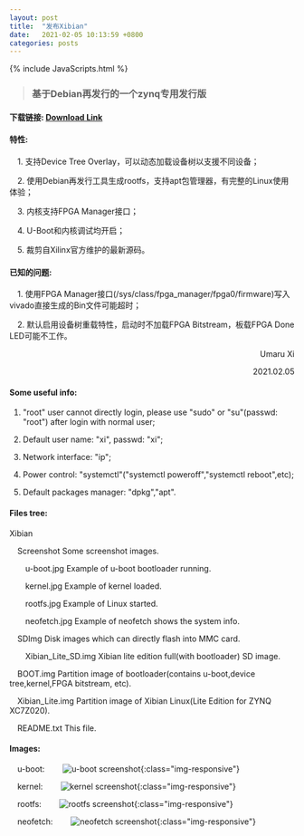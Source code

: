 ```yaml
---
layout: post
title:  "发布Xibian"
date:   2021-02-05 10:13:59 +0800
categories: posts
---
```


{% include JavaScripts.html %}

> ### 基于Debian再发行的一个zynq专用发行版 ###

#### 下载链接: [Download Link](https://github.com/Umaru-Xi/Umaru-Xi.github.io/releases/download/Xibian/Xibian.tar.xz) ####

#### 特性: ####

&emsp;1. 支持Device Tree Overlay，可以动态加载设备树以支援不同设备；

&emsp;2. 使用Debian再发行工具生成rootfs，支持apt包管理器，有完整的Linux使用体验；

&emsp;3. 内核支持FPGA Manager接口；

&emsp;4. U-Boot和内核调试均开启；

&emsp;5. 裁剪自Xilinx官方维护的最新源码。

#### 已知的问题: ####

&emsp;1. 使用FPGA Manager接口(/sys/class/fpga_manager/fpga0/firmware)写入vivado直接生成的Bin文件可能超时；

&emsp;2. 默认启用设备树重载特性，启动时不加载FPGA Bitstream，板载FPGA Done LED可能不工作。

<p align="right">Umaru Xi</p>
<p align="right">2021.02.05</p>

#### Some useful info: #### 

1. "root" user cannot directly login, please use "sudo" or "su"(passwd: "root") after login with normal user;

2. Default user name: "xi", passwd: "xi";

3. Network interface: "ip";

4. Power control: "systemctl"("systemctl poweroff","systemctl reboot",etc);

5. Default packages manager: "dpkg","apt".

#### Files tree: ####

Xibian

&emsp;Screenshot			Some screenshot images.

&emsp;&emsp;u-boot.jpg		Example of u-boot bootloader running. 

&emsp;&emsp;kernel.jpg		Example of kernel loaded.

&emsp;&emsp;rootfs.jpg		Example of Linux started.

&emsp;&emsp;neofetch.jpg	Example of neofetch shows the system info.

&emsp;SDImg			Disk images which can directly flash into MMC card.

&emsp;&emsp;Xibian_Lite_SD.img	Xibian lite edition full(with bootloader) SD image.

&emsp;BOOT.img			Partition image of bootloader(contains u-boot,device tree,kernel,FPGA bitstream, etc).

&emsp;Xibian_Lite.img		Partition image of Xibian Linux(Lite Edition for ZYNQ XC7Z020).

&emsp;README.txt			This file.

#### Images: #####

&emsp;u-boot:
&emsp;&emsp;![u-boot screenshot](/include/20210205/u-boot.jpg){:class="img-responsive"}

&emsp;kernel:
&emsp;&emsp;![kernel screenshot](/include/20210205/kernel.jpg){:class="img-responsive"}

&emsp;rootfs:
&emsp;&emsp;![rootfs screenshot](/include/20210205/rootfs.jpg){:class="img-responsive"}

&emsp;neofetch:
&emsp;&emsp;![neofetch screenshot](/include/20210205/neofetch.jpg){:class="img-responsive"}
